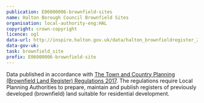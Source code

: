 ```yaml
---
publication: E06000006-brownfield-sites
name: Halton Borough Council Brownfield Sites
organisation: local-authority-eng:HAL
copyright: crown-copyright
licence: ogl
data-url: http://inspire.halton.gov.uk/data/halton_brownfieldregister_2017-12-31_rev1.csv
data-gov-uk: 
task: brownfield_site
prefix: E06000006-brownfield-site
---
```


Data published in accordance with [The Town and Country Planning (Brownfield Land Register) Regulations 2017](http://www.legislation.gov.uk/uksi/2017/403/contents/made).
The regulations require Local Planning Authorities to prepare, maintain and publish registers of previously developed (brownfield) land suitable for residential development.

